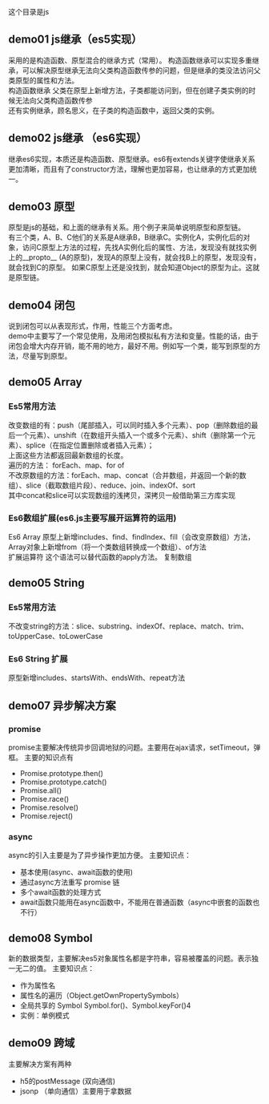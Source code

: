 这个目录是js

## demo01 js继承（es5实现）
采用的是构造函数、原型混合的继承方式（常用）。
构造函数继承可以实现多重继承，可以解决原型继承无法向父类构造函数传参的问题，但是继承的类没法访问父类原型的属性和方法。  
构造函数继承 父类在原型上新增方法，子类都能访问到，但在创建子类实例的时候无法向父类构造函数传参  
还有实例继承，顾名思义，在子类的构造函数中，返回父类的实例。

## demo02 js继承 （es6实现）
继承es6实现，本质还是构造函数、原型继承。es6有extends关键字使继承关系更加清晰，而且有了constructor方法，理解也更加容易，也让继承的方式更加统一。

## demo03 原型
原型是js的基础，和上面的继承有关系。用个例子来简单说明原型和原型链。  
有三个类，A、B、C他们的关系是A继承B，B继承C。实例化A，实例化后的对象，访问C原型上方法的过程，先找A实例化后的属性、方法，发现没有就找实例上的__propto__ (A的原型)，发现A的原型上没有，就会找B上的原型，发现没有，就会找到C的原型。  如果C原型上还是没找到，就会知道Object的原型为止。这就是原型链。

## demo04 闭包
说到闭包可以从表现形式，作用，性能三个方面考虑。  
demo中主要写了一个常见使用，及用闭包模拟私有方法和变量。性能的话，由于闭包会增大内存开销，能不用的地方，最好不用。例如写一个类，能写到原型的方法，尽量写到原型。

## demo05 Array
### Es5常用方法 
改变数组的有：push（尾部插入，可以同时插入多个元素）、pop（删除数组的最后一个元素）、unshift（在数组开头插入一个或多个元素）、shift（删除第一个元素）、splice（在指定位置删除或者插入元素）；  
上面这些方法都返回最新数组的长度。  
遍历的方法： forEach、map、for of  
不改原数组的方法：forEach、map、concat（合并数组，并返回一个新的数组）、slice（截取数组片段）、reduce、join、indexOf、sort  
其中concat和slice可以实现数组的浅拷贝，深拷贝一般借助第三方库实现
### Es6数组扩展(es6.js主要写展开运算符的运用)
Es6 Array 原型上新增includes、find、findIndex、fill（会改变原数组）方法，Array对象上新增from（将一个类数组转换成一个数组）、of方法   
扩展运算符
这个语法可以替代函数的apply方法。
复制数组

## demo05 String
### Es5常用方法
不改变string的方法：slice、substring、indexOf、replace、match、trim、toUpperCase、toLowerCase

### Es6 String 扩展
原型新增includes、startsWith、endsWith、repeat方法


## demo07 异步解决方案
### promise
promise主要解决传统异步回调地狱的问题。主要用在ajax请求，setTimeout，弹框。
主要的知识点有
- Promise.prototype.then()
- Promise.prototype.catch()
- Promise.all()
- Promise.race()
- Promise.resolve()
- Promise.reject()

### async
async的引入主要是为了异步操作更加方便。
主要知识点：
- 基本使用(async、await函数的使用)
- 通过async方法重写 promise 链
- 多个await函数的处理方式
- await函数只能用在async函数中，不能用在普通函数（async中嵌套的函数也不行）

## demo08 Symbol
新的数据类型，主要解决es5对象属性名都是字符串，容易被覆盖的问题。表示独一无二的值。
主要知识点：
- 作为属性名
- 属性名的遍历（Object.getOwnPropertySymbols）
- 全局共享的 Symbol Symbol.for()、Symbol.keyFor()4
- 实例：单例模式

## demo09 跨域
主要解决方案有两种
- h5的postMessage (双向通信)
- jsonp （单向通信）主要用于拿数据
